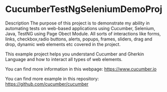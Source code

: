 # CucumberTestNgSeleniumDemoProj

Description
The purpose of this project is to demonstrate my ability in automating tests on web-based applications using Cucumber, Selenium, Java, TestNG using Page Obect Module. 
All sorts of interactions like forms, links, checkbox,radio buttons, alerts, popups, frames, sliders, drag and drop, dynamic web elements etc covered in the project. 

This example project helps you understand Cucumber and Gherkin Language and how to interact all types of web elements. 

You can find more information in this webpage: https://www.cucumber.io

You can find more example in this repository: https://github.com/cucumber/cucumber

